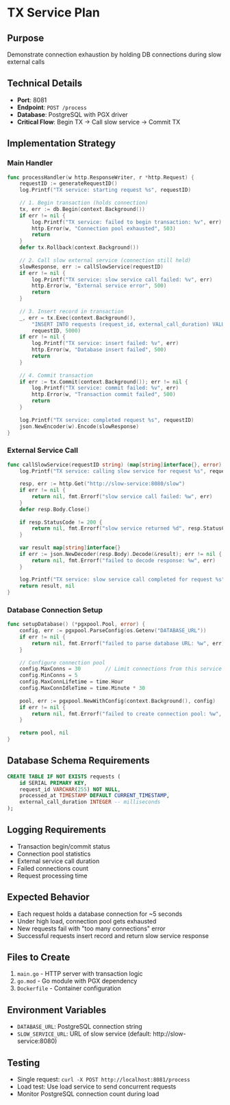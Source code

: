 # TX Service Plan

## Purpose
Demonstrate connection exhaustion by holding DB connections during slow external calls

## Technical Details
- **Port**: 8081
- **Endpoint**: `POST /process`
- **Database**: PostgreSQL with PGX driver
- **Critical Flow**: Begin TX → Call slow service → Commit TX

## Implementation Strategy

### Main Handler
```go
func processHandler(w http.ResponseWriter, r *http.Request) {
    requestID := generateRequestID()
    log.Printf("TX service: starting request %s", requestID)
    
    // 1. Begin transaction (holds connection)
    tx, err := db.Begin(context.Background())
    if err != nil {
        log.Printf("TX service: failed to begin transaction: %v", err)
        http.Error(w, "Connection pool exhausted", 503)
        return
    }
    defer tx.Rollback(context.Background())
    
    // 2. Call slow external service (connection still held)
    slowResponse, err := callSlowService(requestID)
    if err != nil {
        log.Printf("TX service: slow service call failed: %v", err)
        http.Error(w, "External service error", 500)
        return
    }
    
    // 3. Insert record in transaction
    _, err = tx.Exec(context.Background(), 
        "INSERT INTO requests (request_id, external_call_duration) VALUES ($1, $2)",
        requestID, 5000)
    if err != nil {
        log.Printf("TX service: insert failed: %v", err)
        http.Error(w, "Database insert failed", 500)
        return
    }
    
    // 4. Commit transaction
    if err := tx.Commit(context.Background()); err != nil {
        log.Printf("TX service: commit failed: %v", err)
        http.Error(w, "Transaction commit failed", 500)
        return
    }
    
    log.Printf("TX service: completed request %s", requestID)
    json.NewEncoder(w).Encode(slowResponse)
}
```

### External Service Call
```go
func callSlowService(requestID string) (map[string]interface{}, error) {
    log.Printf("TX service: calling slow service for request %s", requestID)
    
    resp, err := http.Get("http://slow-service:8080/slow")
    if err != nil {
        return nil, fmt.Errorf("slow service call failed: %w", err)
    }
    defer resp.Body.Close()
    
    if resp.StatusCode != 200 {
        return nil, fmt.Errorf("slow service returned %d", resp.StatusCode)
    }
    
    var result map[string]interface{}
    if err := json.NewDecoder(resp.Body).Decode(&result); err != nil {
        return nil, fmt.Errorf("failed to decode response: %w", err)
    }
    
    log.Printf("TX service: slow service call completed for request %s", requestID)
    return result, nil
}
```

### Database Connection Setup
```go
func setupDatabase() (*pgxpool.Pool, error) {
    config, err := pgxpool.ParseConfig(os.Getenv("DATABASE_URL"))
    if err != nil {
        return nil, fmt.Errorf("failed to parse database URL: %w", err)
    }
    
    // Configure connection pool
    config.MaxConns = 30        // Limit connections from this service
    config.MinConns = 5
    config.MaxConnLifetime = time.Hour
    config.MaxConnIdleTime = time.Minute * 30
    
    pool, err := pgxpool.NewWithConfig(context.Background(), config)
    if err != nil {
        return nil, fmt.Errorf("failed to create connection pool: %w", err)
    }
    
    return pool, nil
}
```

## Database Schema Requirements
```sql
CREATE TABLE IF NOT EXISTS requests (
    id SERIAL PRIMARY KEY,
    request_id VARCHAR(255) NOT NULL,
    processed_at TIMESTAMP DEFAULT CURRENT_TIMESTAMP,
    external_call_duration INTEGER -- milliseconds
);
```

## Logging Requirements
- Transaction begin/commit status
- Connection pool statistics
- External service call duration
- Failed connections count
- Request processing time

## Expected Behavior
- Each request holds a database connection for ~5 seconds
- Under high load, connection pool gets exhausted
- New requests fail with "too many connections" error
- Successful requests insert record and return slow service response

## Files to Create
1. `main.go` - HTTP server with transaction logic
2. `go.mod` - Go module with PGX dependency
3. `Dockerfile` - Container configuration

## Environment Variables
- `DATABASE_URL`: PostgreSQL connection string
- `SLOW_SERVICE_URL`: URL of slow service (default: http://slow-service:8080)

## Testing
- Single request: `curl -X POST http://localhost:8081/process`
- Load test: Use load service to send concurrent requests
- Monitor PostgreSQL connection count during load